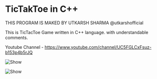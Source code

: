 # TicTakToe in C++
THIS PROGRAM IS MAKED BY UTKARSH SHARMA @utkarshofficial

This is TicTacToe Game written in C++ language. with understandable comments.

Youtube Channel - https://www.youtube.com/channel/UC5FGLCxFsuz-b153p4b5rJQ

![Show](https://user-images.githubusercontent.com/83834666/119239023-cc610980-bb63-11eb-8a97-73ae49bee132.PNG)

![Show](https://user-images.githubusercontent.com/83834666/119239306-dc79e880-bb65-11eb-9a71-53637ffd0329.PNG)

